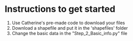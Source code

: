# Instructions to get started
1. Use Catherine's pre-made code to download your files
2. Download a shapefile and put it in the 'shapefiles' folder
3. Change the basic data in the "Step_2_Basic_info.py" file
